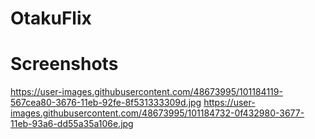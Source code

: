 # OtakuFlix
# Screenshots
https://user-images.githubusercontent.com/48673995/101184119-567cea80-3676-11eb-92fe-8f531333309d.jpg
https://user-images.githubusercontent.com/48673995/101184732-0f432980-3677-11eb-93a6-dd55a35a106e.jpg

